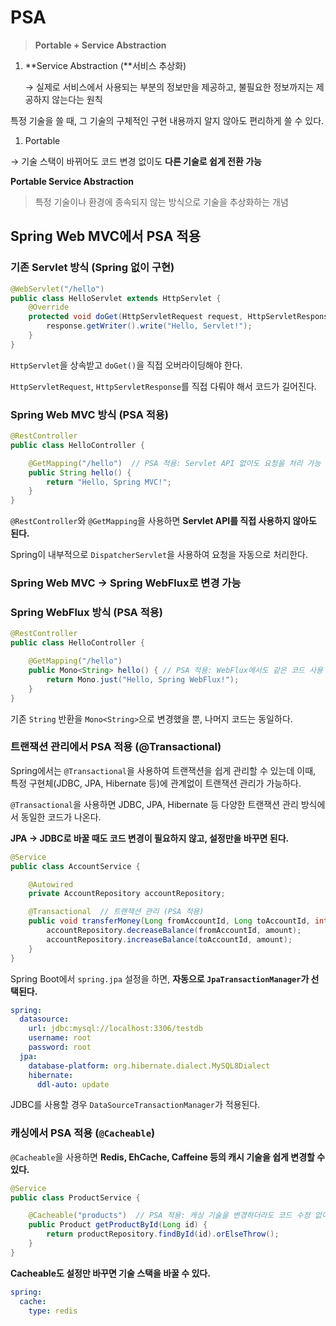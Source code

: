 # PSA

> **Portable + Service Abstraction**
> 
1. **Service Abstraction (**서비스 추상화)
    
    → 실제로 서비스에서 사용되는 부분의 정보만을 제공하고, 불필요한 정보까지는 제공하지 않는다는 원칙
    

특정 기술을 쓸 때, 그 기술의 구체적인 구현 내용까지 알지 않아도 편리하게 쓸 수 있다.

1. Portable

→ 기술 스택이 바뀌어도 코드 변경 없이도 **다른 기술로 쉽게 전환 가능**

**Portable Service Abstraction**

> 특정 기술이나 환경에 종속되지 않는 방식으로 기술을 추상화하는 개념
> 

## Spring Web MVC**에서 PSA 적용**

### **기존 Servlet 방식 (Spring 없이 구현)**

```java
@WebServlet("/hello")
public class HelloServlet extends HttpServlet {
    @Override
    protected void doGet(HttpServletRequest request, HttpServletResponse response) throws IOException {
        response.getWriter().write("Hello, Servlet!");
    }
}
```

`HttpServlet`을 상속받고 `doGet()`을 직접 오버라이딩해야 한다.

`HttpServletRequest`, `HttpServletResponse`를 직접 다뤄야 해서 코드가 길어진다.

### **Spring Web MVC 방식 (PSA 적용)**

```java
@RestController
public class HelloController {

    @GetMapping("/hello")  // PSA 적용: Servlet API 없이도 요청을 처리 가능
    public String hello() {
        return "Hello, Spring MVC!";
    }
}
```

`@RestController`와 `@GetMapping`을 사용하면 **Servlet API를 직접 사용하지 않아도 된다.**

Spring이 내부적으로 `DispatcherServlet`을 사용하여 요청을 자동으로 처리한다.

### **Spring Web MVC → Spring WebFlux로 변경 가능**

### **Spring WebFlux 방식 (PSA 적용)**

```java
@RestController
public class HelloController {

    @GetMapping("/hello")
    public Mono<String> hello() { // PSA 적용: WebFlux에서도 같은 코드 사용 가능
        return Mono.just("Hello, Spring WebFlux!");
    }
}
```

 기존 `String` 반환을 `Mono<String>`으로 변경했을 뿐, 나머지 코드는 동일하다.

### **트랜잭션 관리에서 PSA 적용 (@Transactional)**

Spring에서는 `@Transactional`을 사용하여 트랜잭션을 쉽게 관리할 수 있는데 이때, 특정 구현체(JDBC, JPA, Hibernate 등)에 관계없이 트랜잭션 관리가 가능하다.

`@Transactional`을 사용하면 JDBC, JPA, Hibernate 등 다양한 트랜잭션 관리 방식에서 동일한 코드가 나온다.

**JPA → JDBC로 바꿀 때도 코드 변경이 필요하지 않고, 설정만을 바꾸면 된다.**

```java
@Service
public class AccountService {

    @Autowired
    private AccountRepository accountRepository;

    @Transactional  // 트랜잭션 관리 (PSA 적용)
    public void transferMoney(Long fromAccountId, Long toAccountId, int amount) {
        accountRepository.decreaseBalance(fromAccountId, amount);
        accountRepository.increaseBalance(toAccountId, amount);
    }
}

```

Spring Boot에서 `spring.jpa` 설정을 하면, **자동으로 `JpaTransactionManager`가 선택된다.**

```yaml
spring:
  datasource:
    url: jdbc:mysql://localhost:3306/testdb
    username: root
    password: root
  jpa:
    database-platform: org.hibernate.dialect.MySQL8Dialect
    hibernate:
      ddl-auto: update

```

JDBC를 사용할 경우 `DataSourceTransactionManager`가 적용된다.

### **캐싱에서 PSA 적용 (`@Cacheable`)**

`@Cacheable`을 사용하면 **Redis, EhCache, Caffeine 등의 캐시 기술을 쉽게 변경할 수 있다.**

```java
@Service
public class ProductService {

    @Cacheable("products")  // PSA 적용: 캐싱 기술을 변경하더라도 코드 수정 없이 사용 가능
    public Product getProductById(Long id) {
        return productRepository.findById(id).orElseThrow();
    }
}
```

**Cacheable도 설정만 바꾸면 기술 스택을 바꿀 수 있다.**
```yaml
spring:
  cache:
    type: redis
```